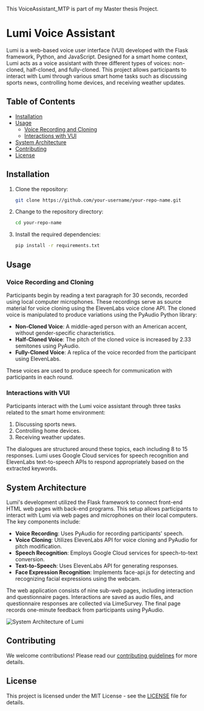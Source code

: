 This VoiceAssistant_MTP is part of my Master thesis Project.

# Lumi Voice Assistant

Lumi is a web-based voice user interface (VUI) developed with the Flask framework, Python, and JavaScript. Designed for a smart home context, Lumi acts as a voice assistant with three different types of voices: non-cloned, half-cloned, and fully-cloned. This project allows participants to interact with Lumi through various smart home tasks such as discussing sports news, controlling home devices, and receiving weather updates.

## Table of Contents

- [Installation](#installation)
- [Usage](#usage)
  - [Voice Recording and Cloning](#voice-recording-and-cloning)
  - [Interactions with VUI](#interactions-with-vui)
- [System Architecture](#system-architecture)
- [Contributing](#contributing)
- [License](#license)

## Installation

1. Clone the repository:
    ```sh
    git clone https://github.com/your-username/your-repo-name.git
    ```
2. Change to the repository directory:
    ```sh
    cd your-repo-name
    ```
3. Install the required dependencies:
    ```sh
    pip install -r requirements.txt
    ```

## Usage

### Voice Recording and Cloning

Participants begin by reading a text paragraph for 30 seconds, recorded using local computer microphones. These recordings serve as source material for voice cloning using the ElevenLabs voice clone API. The cloned voice is manipulated to produce variations using the PyAudio Python library:

- **Non-Cloned Voice**: A middle-aged person with an American accent, without gender-specific characteristics.
- **Half-Cloned Voice**: The pitch of the cloned voice is increased by 2.33 semitones using PyAudio.
- **Fully-Cloned Voice**: A replica of the voice recorded from the participant using ElevenLabs.

These voices are used to produce speech for communication with participants in each round.

### Interactions with VUI

Participants interact with the Lumi voice assistant through three tasks related to the smart home environment:

1. Discussing sports news.
2. Controlling home devices.
3. Receiving weather updates.

The dialogues are structured around these topics, each including 8 to 15 responses. Lumi uses Google Cloud services for speech recognition and ElevenLabs text-to-speech APIs to respond appropriately based on the extracted keywords.

## System Architecture

Lumi's development utilized the Flask framework to connect front-end HTML web pages with back-end programs. This setup allows participants to interact with Lumi via web pages and microphones on their local computers. The key components include:

- **Voice Recording**: Uses PyAudio for recording participants' speech.
- **Voice Cloning**: Utilizes ElevenLabs API for voice cloning and PyAudio for pitch modification.
- **Speech Recognition**: Employs Google Cloud services for speech-to-text conversion.
- **Text-to-Speech**: Uses ElevenLabs API for generating responses.
- **Face Expression Recognition**: Implements face-api.js for detecting and recognizing facial expressions using the webcam.

The web application consists of nine sub-web pages, including interaction and questionnaire pages. Interactions are saved as audio files, and questionnaire responses are collected via LimeSurvey. The final page records one-minute feedback from participants using PyAudio.

![System Architecture of Lumi](figures/plot_MTP/lumi_structure.png)

## Contributing

We welcome contributions! Please read our [contributing guidelines](CONTRIBUTING.md) for more details.

## License

This project is licensed under the MIT License - see the [LICENSE](LICENSE) file for details.
